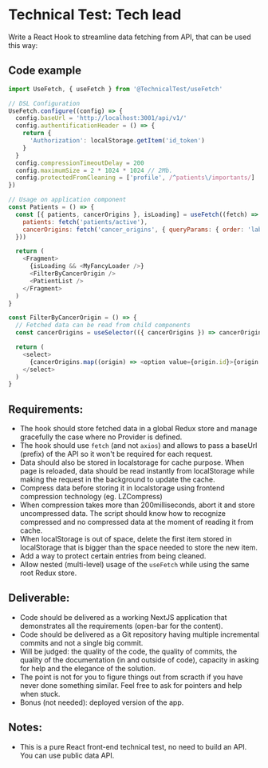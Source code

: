 # Technical Test: Tech lead

Write a React Hook to streamline data fetching from API, that can be used this way:

## Code example

```javascript
import UseFetch, { useFetch } from '@TechnicalTest/useFetch'

// DSL Configuration
UseFetch.configure((config) => {
  config.baseUrl = 'http://localhost:3001/api/v1/'
  config.authentificationHeader = () => {
    return {
      'Authorization': localStorage.getItem('id_token')
    }
  }
  config.compressionTimeoutDelay = 200
  config.maximumSize = 2 * 1024 * 1024 // 2Mb.
  config.protectedFromCleaning = ['profile', /^patients\/importants/]
})

// Usage on application component
const Patients = () => {
  const [{ patients, cancerOrigins }, isLoading] = useFetch((fetch) => ({
    patients: fetch('patients/active'),
    cancerOrigins: fetch('cancer_origins', { queryParams: { order: 'label ASC' }})
  }))

  return (
    <Fragment>
      {isLoading && <MyFancyLoader />}
      <FilterByCancerOrigin />
      <PatientList />
    </Fragment>
  )
}

const FilterByCancerOrigin = () => {
  // Fetched data can be read from child components
  const cancerOrigins = useSelector(({ cancerOrigins }) => cancerOrigins)

  return (
    <select>
      {cancerOrigins.map((origin) => <option value={origin.id}>{origin.label}</option>)}
    </select>
  )
}
```

## Requirements:

- The hook should store fetched data in a global Redux store and manage gracefully the case where no Provider is defined.
- The hook should use `fetch` (and not `axios`) and allows to pass a baseUrl (prefix) of the API so it won't be required for each request.
- Data should also be stored in localstorage for cache purpose. When page is reloaded, data should be read instantly from localStorage while making the request in the background to update the cache.
- Compress data before storing it in localstorage using frontend compression technology (eg. LZCompress)
- When compression takes more than 200milliseconds, abort it and store uncompressed data. The script should know how to recognize compressed and no compressed data at the moment of reading it from cache.
- When localStorage is out of space, delete the first item stored in localStorage that is bigger than the space needed to store the new item.
- Add a way to protect certain entries from being cleaned.
- Allow nested (multi-level) usage of the `useFetch` while using the same root Redux store.


## Deliverable:

- Code should be delivered as a working NextJS application that demonstrates all the requirements (open-bar for the content).
- Code should be delivered as a Git repository having multiple incremental commits and not a single big commit.
- Will be judged: the quality of the code, the quality of commits, the quality of the documentation (in and outside of code), capacity in asking for help and the elegance of the solution.
- The point is not for you to figure things out from scracth if you have never done something similar. Feel free to ask for pointers and help when stuck.
- Bonus (not needed): deployed version of the app.


## Notes:

- This is a pure React front-end technical test, no need to build an API. You can use public data API.
